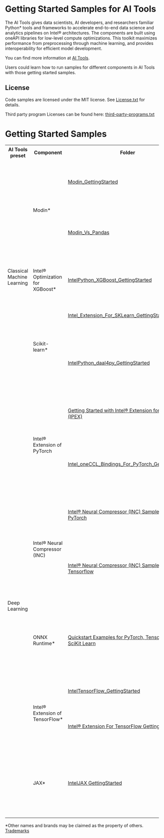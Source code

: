 # Getting Started Samples for AI Tools

The AI Tools gives data scientists, AI developers, and researchers familiar Python* tools and frameworks to accelerate end-to-end data science and analytics pipelines on Intel® architectures. The components are built using oneAPI libraries for low-level compute optimizations. This toolkit maximizes performance from preprocessing through machine learning, and provides interoperability for efficient model development.

You can find more information at [ AI Tools](https://www.intel.com/content/www/us/en/developer/topic-technology/artificial-intelligence/frameworks-tools.html).

Users could learn how to run samples for different components in AI Tools with those getting started samples.

## License
Code samples are licensed under the MIT license. See
[License.txt](https://github.com/oneapi-src/oneAPI-samples/blob/master/License.txt) for details.

Third party program Licenses can be found here: [third-party-programs.txt](https://github.com/oneapi-src/oneAPI-samples/blob/master/third-party-programs.txt)

# Getting Started Samples

<table>
  <tr>
    <th>AI Tools preset</th>
    <th>Component</th>
    <th>Folder</th>
    <th>Description</th>
  </tr>
  <tr>
    <td rowspan="5">Classical Machine Learning</td>
    <td rowspan="2">Modin*</td>
    <td><a href="Modin_GettingStarted">Modin_GettingStarted</a></td>
    <td>Run Modin*-accelerated Pandas functions and note the performance gain.</td>
  </tr>
  <tr>
    <td><a href="Modin_Vs_Pandas">Modin_Vs_Pandas</a></td>
    <td>Compares the performance of Intel® Distribution of Modin* and the performance of Pandas.</td>
  </tr>
  <tr>
    <td>Intel® Optimization for XGBoost*</td>
    <td><a href="IntelPython_XGBoost_GettingStarted">IntelPython_XGBoost_GettingStarted</a></td>
    <td>Set up and trains an XGBoost* model on datasets for prediction.</td>
  </tr>
  <tr>
    <td rowspan="2">Scikit-learn*</td>
    <td><a href="Intel_Extension_For_SKLearn_GettingStarted">Intel_Extension_For_SKLearn_GettingStarted</a></td>
    <td>Speed up a scikit-learn application using Intel oneDAL.</td>
  </tr>
  <tr>
    <td><a href="IntelPython_daal4py_GettingStarted">IntelPython_daal4py_GettingStarted</a></td>
    <td>Batch linear regression using the Python API package daal4py from oneAPI Data Analytics Library (oneDAL).</td>
  </tr>
  <tr>
    <td rowspan="8">Deep Learning</td>
    <td rowspan="2">Intel® Extension of PyTorch</td>
    <td><a href="https://github.com/intel/intel-extension-for-pytorch/blob/main/examples/cpu/inference/python/jupyter-notebooks/README.md">Getting Started with Intel® Extension for PyTorch* (IPEX)</a></td>
    <td>A simple training example for Intel® Extension of PyTorch.</td>
  </tr>
  <tr>
    <td><a href="Intel_oneCCL_Bindings_For_PyTorch_GettingStarted">Intel_oneCCL_Bindings_For_PyTorch_GettingStarted</a></td>
    <td>Guides users through the process of running a simple PyTorch* distributed workload on both GPU and CPU.</td>
  </tr>
  <tr>
    <td rowspan="2">Intel® Neural Compressor (INC)</td>
    <td><a href="Intel® Neural Compressor (INC) Sample-for-PyTorch">Intel® Neural Compressor (INC) Sample-for-PyTorch</a></td>
    <td>Performs INT8 quantization on a Hugging Face BERT model.</td>
  </tr>
  <tr>
    <td><a href="Intel® Neural Compressor (INC) Sample-for-Tensorflow">Intel® Neural Compressor (INC) Sample-for-Tensorflow</a></td>
    <td>Quantizes a FP32 model into INT8 by Intel® Neural Compressor (INC) and compares the performance between FP32 and INT8.</td>
  </tr>
  <tr>
    <td>ONNX Runtime*</td>
    <td><a href="https://onnxruntime.ai/docs/get-started/with-python.html#quickstart-examples-for-pytorch-tensorflow-and-scikit-learn">Quickstart Examples for PyTorch, TensorFlow, and SciKit Learn</a></td>
    <td>Train a model using your favorite framework, export to ONNX format and inference in any supported ONNX Runtime language.</td>
  </tr>
  <tr>
    <td rowspan="2">Intel® Extension of TensorFlow*</td>
    <td><a href="IntelTensorFlow_GettingStarted">IntelTensorFlow_GettingStarted</a></td>
    <td>A simple training example for TensorFlow.</td>
  </tr>
  <tr>
    <td><a href="Intel® Extension For TensorFlow GettingStarted">Intel® Extension For TensorFlow GettingStarted</a></td>
    <td>Guides users how to run a TensorFlow inference workload on both GPU and CPU.</td>
  </tr>
  <tr>
    <td>JAX*</td>
    <td><a href="IntelJAX GettingStarted">IntelJAX GettingStarted</a></td>
    <td>The JAX Getting Started sample demonstrates how to train a JAX model and run inference on Intel® hardware.</td>
  </tr>
</table>

*Other names and brands may be claimed as the property of others. [Trademarks](https://www.intel.com/content/www/us/en/legal/trademarks.html)
